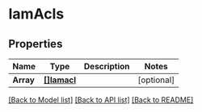 # IamAcls

## Properties
Name | Type | Description | Notes
------------ | ------------- | ------------- | -------------
**Array** | [**[]Iamacl**](IAMACL.md) |  | [optional] 

[[Back to Model list]](../README.md#documentation-for-models) [[Back to API list]](../README.md#documentation-for-api-endpoints) [[Back to README]](../README.md)



